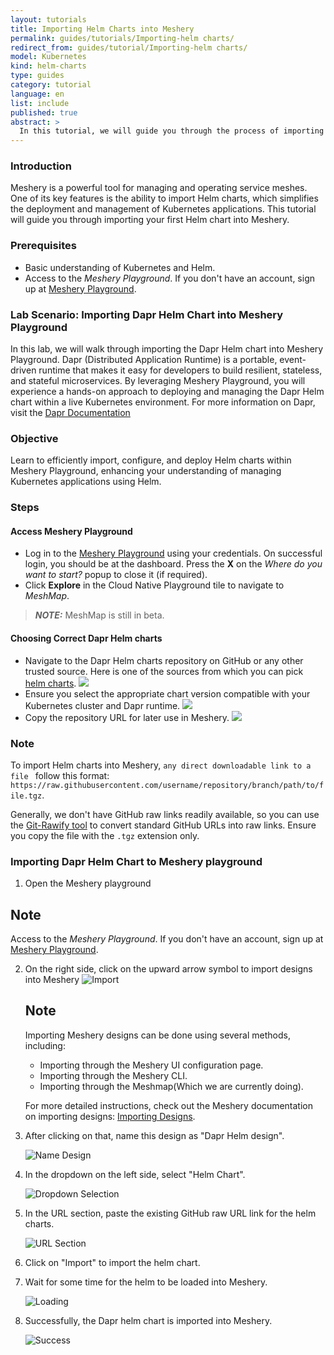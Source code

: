 ```yaml
---
layout: tutorials
title: Importing Helm Charts into Meshery
permalink: guides/tutorials/Importing-helm charts/
redirect_from: guides/tutorial/Importing-helm charts/
model: Kubernetes
kind: helm-charts
type: guides
category: tutorial
language: en
list: include
published: true
abstract: >
  In this tutorial, we will guide you through the process of importing a Helm chart into Meshery. You will learn how to leverage Meshery's capabilities to manage your Kubernetes applications effectively using Helm charts.
---
```

### Introduction

Meshery is a powerful tool for managing and operating service meshes. One of its key features is the ability to import Helm charts, which simplifies the deployment and management of Kubernetes applications. This tutorial will guide you through importing your first Helm chart into Meshery.

### Prerequisites

- Basic understanding of Kubernetes and Helm.
- Access to the _Meshery Playground_. If you don't have an account, sign up at [Meshery Playground](https://play.meshery.io/).

### Lab Scenario: Importing Dapr Helm Chart into Meshery Playground

In this lab, we will walk through importing the Dapr Helm chart into Meshery Playground. Dapr (Distributed Application Runtime) is a portable, event-driven runtime that makes it easy for developers to build resilient, stateless, and stateful microservices. By leveraging Meshery Playground, you will experience a hands-on approach to deploying and managing the Dapr Helm chart within a live Kubernetes environment.
For more information on Dapr, visit the [Dapr Documentation](https://docs.dapr.io/concepts/?_gl=1*1v6gt5w*_ga*MTc2MjAwNzU0OC4xNzE1NjA5MTE0*_ga_60C6Q1ETC1*MTcxNjM2MTUyOC4zLjAuMTcxNjM2MTUyOC4wLjAuMA..)

### Objective

Learn to efficiently import, configure, and deploy Helm charts within Meshery Playground, enhancing your understanding of managing Kubernetes applications using Helm.

### Steps

#### Access Meshery Playground

- Log in to the [Meshery Playground](https://meshery.layer5.io/) using your credentials. On successful login, you should be at the dashboard. Press the **X** on the _Where do you want to start?_ popup to close it (if required).
- Click **Explore** in the Cloud Native Playground tile to navigate to _MeshMap_.

> **_NOTE:_** MeshMap is still in beta.

#### Choosing Correct Dapr Helm charts

- Navigate to the Dapr Helm charts repository on GitHub or any other trusted source. Here is one of the sources from which you can pick [helm charts](https://github.com/jangocheng/dapr-helm-charts/tree/master).
  ![](./screenshots/H1.png)
- Ensure you select the appropriate chart version compatible with your Kubernetes cluster and Dapr runtime.
  ![](./screenshots/H2.png)
- Copy the repository URL for later use in Meshery.
  ![](./screenshots/H3.png)

### Note

To import Helm charts into Meshery, `any direct downloadable link to a file ` follow this format: `https://raw.githubusercontent.com/username/repository/branch/path/to/file.tgz`.

Generally, we don't have GitHub raw links readily available, so you can use the [Git-Rawify tool](https://git-rawify.vercel.app/#convert) to convert standard GitHub URLs into raw links. Ensure you copy the file with the `.tgz` extension only.



### Importing Dapr Helm Chart to Meshery playground

1. Open the Meshery playground                                                                                                                                                                                    
## Note 
   Access to the _Meshery Playground_. If you don't have an account, sign up at [Meshery Playground](https://play.meshery.io/).

2. On the right side, click on the upward arrow symbol to import designs into  Meshery
   ![Import](./screenshots/H5.png)

   ## Note
   Importing Meshery designs can be done using several methods, including:

   - Importing through the Meshery UI configuration page.
   - Importing through the Meshery CLI.
   - Importing through the Meshmap(Which we are currently doing).
   
    For more detailed instructions, check out the Meshery documentation on importing designs: [Importing Designs](https://docs.meshery.io/guides/configuration-management/importing-designs).


4. After clicking on that, name this design as "Dapr Helm design".

   ![Name Design](./screenshots/H6.png)

5. In the dropdown on the left side, select "Helm Chart".

   ![Dropdown Selection](./screenshots/H7.png)

6. In the URL section, paste the existing GitHub raw URL link for the helm charts.

   ![URL Section](./screenshots/H8.png)

7. Click on "Import" to import the helm chart.

8. Wait for some time for the helm to be loaded into Meshery.

   ![Loading](./screenshots/H9.png)

9. Successfully, the Dapr helm chart is imported into Meshery.

   ![Success](./screenshots/H10.png)







  


